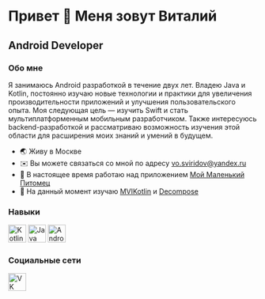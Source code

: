 # Привет 👋 Меня зовут Виталий

## Android Developer

### Обо мне

Я занимаюсь Android разработкой в течение двух лет. Владею Java и Kotlin, постоянно изучаю новые технологии и практики для увеличения производительности приложений и улучшения пользовательского опыта. Моя следующая цель — изучить Swift и стать мультиплатформенным мобильным разработчиком. Также интересуюсь backend-разработкой и рассматриваю возможность изучения этой области для расширения моих знаний и умений в будущем.

* 🌏 Живу в Москве
* ✉️ Вы можете связаться со мной по адресу [vo.sviridov@yandex.ru](mailto:vo.sviridov@yandex.ru)
* 🚀 В настоящее время работаю над приложением [Мой Маленький Питомец](http://github.com/1beattrue/MyLittlePet)
* 🧠 На данный момент изучаю [MVIKotlin](https://github.com/arkivanov/MVIKotlin) и [Decompose](https://github.com/arkivanov/Decompose)

### Навыки

<p align="left"> 
    <a href="https://kotlinlang.org/" target="_blank" rel="noreferrer"><img src="https://upload.wikimedia.org/wikipedia/commons/0/06/Kotlin_Icon.svg" width="36" height="36" alt="Kotlin" /></a>
    <a href="https://www.oracle.com/java/" target="_blank" rel="noreferrer"><img src="https://upload.wikimedia.org/wikipedia/de/e/e1/Java-Logo.svg" width="36" height="36" alt="Java" /></a>
    <a href="https://developer.android.com/studio" target="_blank" rel="noreferrer"><img src="https://upload.wikimedia.org/wikipedia/commons/5/55/Android_Studio_Logo_%282023%29.svg" width="36" height="36" alt="Android Studio" /></a> 
</p>

### Социальные сети

<p align="left">
<a href="https://vk.com/1beattrue" target="_blank" rel="noreferrer">
<img src="https://upload.wikimedia.org/wikipedia/commons/f/f3/VK_Compact_Logo_%282021-present%29.svg" width="36" height="36" alt="VK" />
</a>
</p>

